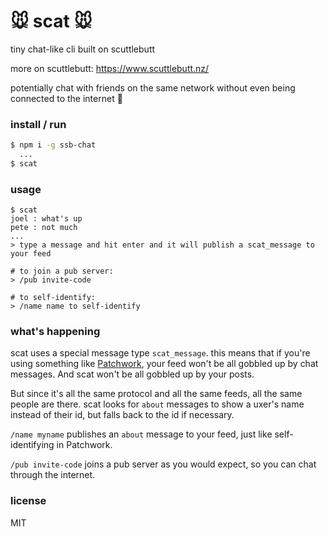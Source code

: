 # :mouse: scat :mouse:
tiny chat-like cli built on scuttlebutt

more on scuttlebutt: https://www.scuttlebutt.nz/

potentially chat with friends on the same network without even being connected to the internet :raised_hands:


### install / run
```bash
$ npm i -g ssb-chat
  ...
$ scat
```

### usage
```
$ scat
joel : what's up
pete : not much
...
> type a message and hit enter and it will publish a scat_message to your feed

# to join a pub server:
> /pub invite-code

# to self-identify:
> /name name to self-identify
```

### what's happening
scat uses a special message type `scat_message`. this means that if you're using something like [Patchwork](https://github.com/ssbc/patchwork), your feed won't be all gobbled up by chat messages. And scat won't be all gobbled up by your posts. 

But since it's all the same protocol and all the same feeds, all the same people are there. scat looks for `about` messages to show a uxer's name instead of their id, but falls back to the id if necessary.

`/name myname` publishes an `about` message to your feed, just like self-identifying in Patchwork. 

`/pub invite-code` joins a pub server as you would expect, so you can chat through the internet.

### license
MIT
